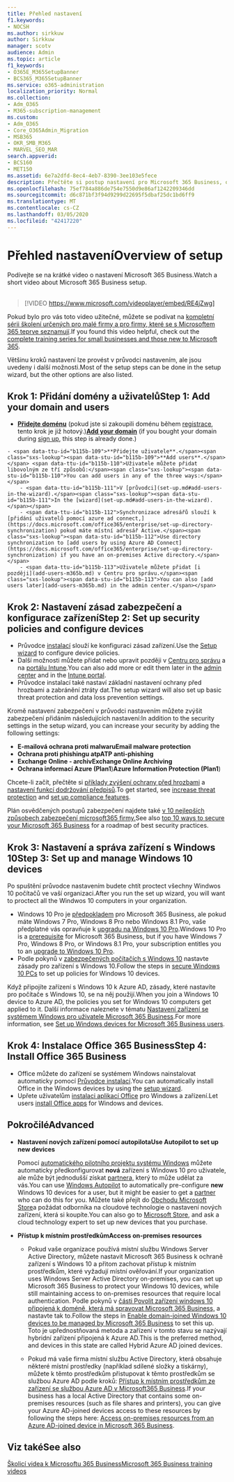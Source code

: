 ```yaml
---
title: Přehled nastavení
f1.keywords:
- NOCSH
ms.author: sirkkuw
author: Sirkkuw
manager: scotv
audience: Admin
ms.topic: article
f1_keywords:
- O365E_M365SetupBanner
- BCS365_M365SetupBanner
ms.service: o365-administration
localization_priority: Normal
ms.collection:
- Adm_O365
- M365-subscription-management
ms.custom:
- Adm_O365
- Core_O365Admin_Migration
- MSB365
- OKR_SMB_M365
- MARVEL_SEO_MAR
search.appverid:
- BCS160
- MET150
ms.assetid: 6e7a2dfd-8ec4-4eb7-8390-3ee103e5fece
description: Přečtěte si postup nastavení pro Microsoft 365 Business, od přihlášení k odběru, přes přidání domény a uživatelů až po nastavení zásad zabezpečení a další.
ms.openlocfilehash: 75ef784a886de754e7550d9e86af1242209346dd
ms.sourcegitcommit: d6c871bf3f94d9299d22695f5dbaf25dc1bd6ff9
ms.translationtype: MT
ms.contentlocale: cs-CZ
ms.lasthandoff: 03/05/2020
ms.locfileid: "42417220"
---
```

# <a name="overview-of-setup"></a><span data-ttu-id="b115b-103">Přehled nastavení</span><span class="sxs-lookup"><span data-stu-id="b115b-103">Overview of setup</span></span>

<span data-ttu-id="b115b-104">Podívejte se na krátké video o nastavení Microsoft 365 Business.</span><span class="sxs-lookup"><span data-stu-id="b115b-104">Watch a short video about Microsoft 365 Business setup.</span></span><br><br>

> [!VIDEO https://www.microsoft.com/videoplayer/embed/RE4jZwg] 

<span data-ttu-id="b115b-105">Pokud bylo pro vás toto video užitečné, můžete se podívat na [kompletní sérii školení určených pro malé firmy a pro firmy, které se s Microsoftem 365 teprve seznamují](https://support.office.com/article/6ab4bbcd-79cf-4000-a0bd-d42ce4d12816).</span><span class="sxs-lookup"><span data-stu-id="b115b-105">If you found this video helpful, check out the [complete training series for small businesses and those new to Microsoft 365](https://support.office.com/article/6ab4bbcd-79cf-4000-a0bd-d42ce4d12816).</span></span>

<span data-ttu-id="b115b-106">Většinu kroků nastavení lze provést v průvodci nastavením, ale jsou uvedeny i další možnosti.</span><span class="sxs-lookup"><span data-stu-id="b115b-106">Most of the setup steps can be done in the setup wizard, but the other options are also listed.</span></span>

## <a name="step-1-add-your-domain-and-users"></a><span data-ttu-id="b115b-107">Krok 1: Přidání domény a uživatelů</span><span class="sxs-lookup"><span data-stu-id="b115b-107">Step 1: Add your domain and users</span></span>

   - <span data-ttu-id="b115b-108">**[Přidejte doménu](set-up.md#add-your-domain-to-personalize-sign-in)** (pokud jste si zakoupili doménu během [registrace](sign-up.md), tento krok je již hotový.)</span><span class="sxs-lookup"><span data-stu-id="b115b-108">**[Add your domain](set-up.md#add-your-domain-to-personalize-sign-in)** (if you bought your domain during [sign up](sign-up.md), this step is already done.)</span></span>

    - <span data-ttu-id="b115b-109">**Přidejte uživatele**.</span><span class="sxs-lookup"><span data-stu-id="b115b-109">**Add users**.</span></span> <span data-ttu-id="b115b-110">Uživatele můžete přidat libovolným ze tří způsobů:</span><span class="sxs-lookup"><span data-stu-id="b115b-110">You can add users in any of the three ways:</span></span>
        - <span data-ttu-id="b115b-111">V [průvodci](set-up.md#add-users-in-the-wizard).</span><span class="sxs-lookup"><span data-stu-id="b115b-111">In the [wizard](set-up.md#add-users-in-the-wizard).</span></span>
        - <span data-ttu-id="b115b-112">Synchronizace adresářů slouží k [přidání uživatelů pomocí azure ad connect,](https://docs.microsoft.com/office365/enterprise/set-up-directory-synchronization) pokud máte místní adresář Active.</span><span class="sxs-lookup"><span data-stu-id="b115b-112">Use directory synchronization to [add users by using Azure AD Connect](https://docs.microsoft.com/office365/enterprise/set-up-directory-synchronization) if you have an on-premises Active directory.</span></span>
        - <span data-ttu-id="b115b-113">Uživatele můžete přidat [i později](add-users-m365b.md) v Centru pro správu.</span><span class="sxs-lookup"><span data-stu-id="b115b-113">You can also [add users later](add-users-m365b.md) in the admin center.</span></span>
## <a name="step-2-set-up-security-policies-and-configure-devices"></a><span data-ttu-id="b115b-114">Krok 2: Nastavení zásad zabezpečení a konfigurace zařízení</span><span class="sxs-lookup"><span data-stu-id="b115b-114">Step 2: Set up security policies and configure devices</span></span> 

  - <span data-ttu-id="b115b-115">Průvodce [instalací](set-up.md#protect-your-organization) slouží ke konfiguraci zásad zařízení.</span><span class="sxs-lookup"><span data-stu-id="b115b-115">Use the [Setup wizard](set-up.md#protect-your-organization) to configure device policies.</span></span> 
  - <span data-ttu-id="b115b-116">Další možnosti můžete přidat nebo upravit později v [Centru pro správu](view-policies-and-devices.md) a na [portálu Intune](https://docs.microsoft.com/intune/tutorial-walkthrough-intune-portal).</span><span class="sxs-lookup"><span data-stu-id="b115b-116">You can also add more or edit them later in the [admin center](view-policies-and-devices.md) and in the [Intune portal](https://docs.microsoft.com/intune/tutorial-walkthrough-intune-portal).</span></span>
  - <span data-ttu-id="b115b-117">Průvodce instalací také nastaví základní nastavení ochrany před hrozbami a zabránění ztráty dat.</span><span class="sxs-lookup"><span data-stu-id="b115b-117">The setup wizard will also set up basic threat protection and data loss prevention settings.</span></span>
  
  <span data-ttu-id="b115b-118">Kromě nastavení zabezpečení v průvodci nastavením můžete zvýšit zabezpečení přidáním následujících nastavení:</span><span class="sxs-lookup"><span data-stu-id="b115b-118">In addition to the security settings in the setup wizard, you can increase your security by adding the following settings:</span></span>

- <span data-ttu-id="b115b-119">**E-mailová ochrana proti malwaru**</span><span class="sxs-lookup"><span data-stu-id="b115b-119">**Email malware protection**</span></span>
- <span data-ttu-id="b115b-120">**Ochrana proti phishingu atp**</span><span class="sxs-lookup"><span data-stu-id="b115b-120">**ATP anti-phishing**</span></span>
- <span data-ttu-id="b115b-121">**Exchange Online - archiv**</span><span class="sxs-lookup"><span data-stu-id="b115b-121">**Exchange Online Archiving**</span></span>
- <span data-ttu-id="b115b-122">**Ochrana informací Azure (Plan1**)</span><span class="sxs-lookup"><span data-stu-id="b115b-122">**Azure Information Protection (Plan1**)</span></span>

<span data-ttu-id="b115b-123">Chcete-li začít, přečtěte si [příklady zvýšení ochrany před hrozbami](increase-threat-protection.md) a [nastavení funkcí dodržování předpisů](set-up-compliance.md).</span><span class="sxs-lookup"><span data-stu-id="b115b-123">To get started, see [increase threat protection](increase-threat-protection.md) and [set up compliance features](set-up-compliance.md).</span></span>

<span data-ttu-id="b115b-124">Plán osvědčených postupů zabezpečení najdete také [v 10 nejlepších způsobech zabezpečení microsoft365 firmy.](https://docs.microsoft.com/office365/admin/security-and-compliance/secure-your-business-data)</span><span class="sxs-lookup"><span data-stu-id="b115b-124">See also [top 10 ways to secure your Microsoft 365 Business](https://docs.microsoft.com/office365/admin/security-and-compliance/secure-your-business-data) for a roadmap of best security practices.</span></span>

## <a name="step-3-set-up-and-manage-windows-10-devices"></a><span data-ttu-id="b115b-125">Krok 3: Nastavení a správa zařízení s Windows 10</span><span class="sxs-lookup"><span data-stu-id="b115b-125">Step 3: Set up and manage Windows 10 devices</span></span>

<span data-ttu-id="b115b-126">Po spuštění průvodce nastavením budete chtít proctect všechny Windwos 10 počítačů ve vaší organizaci.</span><span class="sxs-lookup"><span data-stu-id="b115b-126">After you run the set up wizard, you will want to proctect all the Windwos 10 computers in your organization.</span></span>
  
- <span data-ttu-id="b115b-127">Windows 10 Pro je [předpokladem](pre-requisites-for-data-protection.md) pro Microsoft 365 Business, ale pokud máte Windows 7 Pro, Windows 8 Pro nebo Windows 8.1 Pro, vaše předplatné vás opravňuje k [upgradu na Windows 10 Pro](https://docs.microsoft.com/microsoft-365/business/upgrade-to-windows-pro-creators-update).</span><span class="sxs-lookup"><span data-stu-id="b115b-127">Windows 10 Pro is a [prerequisite](pre-requisites-for-data-protection.md) for Microsoft 365 Business, but if you have Windows 7 Pro, Windows 8 Pro, or Windows 8.1 Pro, your subscription entitles you to an [upgrade to  Windows 10 Pro](https://docs.microsoft.com/microsoft-365/business/upgrade-to-windows-pro-creators-update).</span></span>
- <span data-ttu-id="b115b-128">Podle pokynů v [zabezpečených počítačích s Windows 10](secure-win-10-pcs.md) nastavte zásady pro zařízení s Windows 10.</span><span class="sxs-lookup"><span data-stu-id="b115b-128">Follow the steps in [secure Windows 10 PCs](secure-win-10-pcs.md) to set up policies for Windows 10 devices.</span></span>

<span data-ttu-id="b115b-129">Když připojíte zařízení s Windows 10 k Azure AD, zásady, které nastavíte pro počítače s Windows 10, se na něj použijí.</span><span class="sxs-lookup"><span data-stu-id="b115b-129">When you join a Windows 10 device to Azure AD, the policies you set for Windows 10 computers get applied to it.</span></span> <span data-ttu-id="b115b-130">Další informace naleznete v tématu [Nastavení zařízení se systémem Windows pro uživatele Microsoft 365 Business](set-up-windows-devices.md).</span><span class="sxs-lookup"><span data-stu-id="b115b-130">For more information, see [Set up Windows devices for Microsoft 365 Business users](set-up-windows-devices.md).</span></span>

## <a name="step-4-install-office-365-business"></a><span data-ttu-id="b115b-131">Krok 4: Instalace Office 365 Business</span><span class="sxs-lookup"><span data-stu-id="b115b-131">Step 4: Install Office 365 Business</span></span>
- <span data-ttu-id="b115b-132">Office můžete do zařízení se systémem Windows nainstalovat automaticky pomocí [Průvodce instalací](set-up.md#deploy-office-365-client-apps).</span><span class="sxs-lookup"><span data-stu-id="b115b-132">You can automatically install Office in the Windows devices by using the [setup wizard](set-up.md#deploy-office-365-client-apps).</span></span>
- <span data-ttu-id="b115b-133">Upřete uživatelům [instalaci aplikací Office](https://docs.microsoft.com/office365/admin/setup/install-applications) pro Windows a zařízení.</span><span class="sxs-lookup"><span data-stu-id="b115b-133">Let users [install Office apps](https://docs.microsoft.com/office365/admin/setup/install-applications) for Windows and devices.</span></span>
     
## <a name="advanced"></a><span data-ttu-id="b115b-134">Pokročilé</span><span class="sxs-lookup"><span data-stu-id="b115b-134">Advanced</span></span>
- <span data-ttu-id="b115b-135">**Nastavení nových zařízení pomocí autopilota**</span><span class="sxs-lookup"><span data-stu-id="b115b-135">**Use Autopilot to set up new devices**</span></span>
            
     <span data-ttu-id="b115b-136">Pomocí [automatického pilotního projektu systému Windows](add-autopilot-devices-and-profile.md) můžete automaticky předkonfigurovat **nová** zařízení s Windows 10 pro uživatele, ale může být jednodušší získat [partnera,](https://www.microsoft.com/solution-providers/search) který to může udělat za vás.</span><span class="sxs-lookup"><span data-stu-id="b115b-136">You can use [Windows Autopilot](add-autopilot-devices-and-profile.md) to automatically pre-configure **new** Windows 10 devices for a user, but it might be easier to get a [partner](https://www.microsoft.com/solution-providers/search) who can do this for you.</span></span> <span data-ttu-id="b115b-137">Můžete také přejít do [Obchodu Microsoft Store](https://go.microsoft.com/fwlink/?linkid=874598)a požádat odborníka na cloudové technologie o nastavení nových zařízení, která si koupíte.</span><span class="sxs-lookup"><span data-stu-id="b115b-137">You can also go to [Microsoft Store](https://go.microsoft.com/fwlink/?linkid=874598), and ask a cloud technology expert to set up new devices that you purchase.</span></span>

- <span data-ttu-id="b115b-138">**Přístup k místním prostředkům**</span><span class="sxs-lookup"><span data-stu-id="b115b-138">**Access on-premises resources**</span></span>

     - <span data-ttu-id="b115b-139">Pokud vaše organizace používá místní službu Windows Server Active Directory, můžete nastavit Microsoft 365 Business k ochraně zařízení s Windows 10 a přitom zachovat přístup k místním prostředkům, které vyžadují místní ověřování.</span><span class="sxs-lookup"><span data-stu-id="b115b-139">If your organization uses Windows Server Active Directory on-premises, you can set up Microsoft 365 Business to protect your Windows 10 devices, while still maintaining access to on-premises resources that require local authentication.</span></span> <span data-ttu-id="b115b-140">Podle pokynů v [části Povolit zařízení windows 10 připojená k doméně, která má spravovat Microsoft 365 Business,](manage-windows-devices.md) a nastavte tak to.</span><span class="sxs-lookup"><span data-stu-id="b115b-140">Follow the steps in [Enable domain-joined Windows 10 devices to be managed by Microsoft 365 Business](manage-windows-devices.md) to set this up.</span></span> <span data-ttu-id="b115b-141">Toto je upřednostňovaná metoda a zařízení v tomto stavu se nazývají hybridní zařízení připojená k Azure AD.</span><span class="sxs-lookup"><span data-stu-id="b115b-141">This is the preferred method, and devices in this state are called Hybrid Azure AD joined devices.</span></span>

    - <span data-ttu-id="b115b-142">Pokud má vaše firma místní službu Active Directory, která obsahuje některé místní prostředky (například sdílené složky a tiskárny), můžete k těmto prostředkům přistupovat k těmto prostředkům se službou Azure AD podle kroků: [Přístup k místním prostředkům ze zařízení se službou Azure AD v Microsoft365 Business](access-resources.md).</span><span class="sxs-lookup"><span data-stu-id="b115b-142">If your business has a local Active Directory that contains some on-premises resources (such as file shares and printers), you can give your Azure AD-joined devices access to these resources by following the steps here: [Access on-premises resources from an Azure AD-joined device in Microsoft 365 Business](access-resources.md).</span></span>

## <a name="see-also"></a><span data-ttu-id="b115b-143">Viz také</span><span class="sxs-lookup"><span data-stu-id="b115b-143">See also</span></span>

[<span data-ttu-id="b115b-144">Školicí videa k Microsoftu 365 Business</span><span class="sxs-lookup"><span data-stu-id="b115b-144">Microsoft 365 Business training videos</span></span>](https://support.office.com/article/6ab4bbcd-79cf-4000-a0bd-d42ce4d12816)
